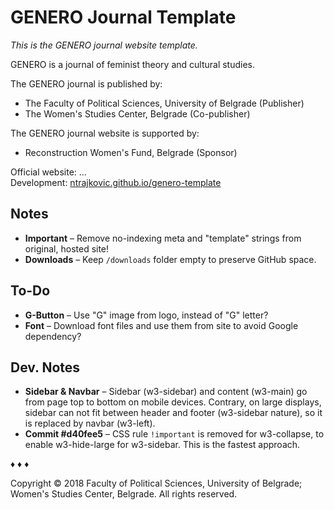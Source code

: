 # GENERO Journal Template

_This is the GENERO journal website template._

GENERO is a journal of feminist theory and cultural studies.

The GENERO journal is published by:

* The Faculty of Political Sciences, University of Belgrade (Publisher)
* The Women's Studies Center, Belgrade (Co-publisher)

The GENERO journal website is supported by:
* Reconstruction Women's Fund, Belgrade (Sponsor)

Official website: ...\
Development: [ntrajkovic.github.io/genero-template](https://ntrajkovic.github.io/genero-template)

## Notes

* **Important** &ndash; Remove no-indexing meta and "template" strings from original, hosted site!
* **Downloads** &ndash; Keep `/downloads` folder empty to preserve GitHub space.

## To-Do

* **G-Button** &ndash; Use "G" image from logo, instead of "G" letter?
* **Font** &ndash; Download font files and use them from site to avoid Google dependency?

## Dev. Notes

* **Sidebar & Navbar** &ndash; Sidebar (w3-sidebar) and content (w3-main) go from page top to bottom on mobile devices. Contrary, on large displays, sidebar can not fit between header and footer (w3-sidebar nature), so it is replaced by navbar (w3-left).
* **Commit #d40fee5** &ndash; CSS rule `!important` is removed for w3-collapse, to enable w3-hide-large for w3-sidebar. This is the fastest approach.

&diams; &diams; &diams;

Copyright &copy; 2018 Faculty of Political Sciences, University of Belgrade; Women's Studies Center, Belgrade. All rights reserved.
